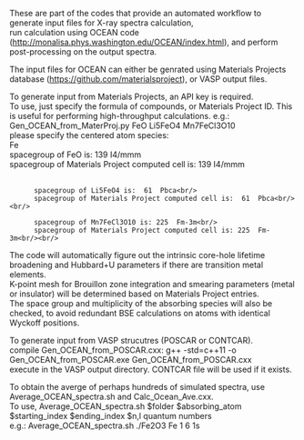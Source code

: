 These are part of the codes that provide an automated workflow to generate input files for X-ray spectra calculation,<br/>
run calculation using OCEAN code (http://monalisa.phys.washington.edu/OCEAN/index.html), and perform post-processing on the output spectra. <br/>

The input files for OCEAN can either be genrated using Materials Projects database (https://github.com/materialsproject), or VASP output files. <br/>

To generate input from Materials Projects, an API key is required.<br/> 
   To use, just specify the formula of compounds, or Materials Project ID. This is useful for performing high-throughput calculations.
   e.g.:  Gen_OCEAN_from_MaterProj.py FeO Li5FeO4 Mn7FeCl3O10 <br/>
          please specify the centered atom species:<br/>
          Fe<br/>
          spacegroup of FeO is: 139  I4/mmm<br/>
          spacegroup of Materials Project computed cell is: 139  I4/mmm<br/><br/>

          spacegroup of Li5FeO4 is:  61  Pbca<br/>
          spacegroup of Materials Project computed cell is:  61  Pbca<br/><br/>   

          spacegroup of Mn7FeCl3O10 is: 225  Fm-3m<br/>  
          spacegroup of Materials Project computed cell is: 225  Fm-3m<br/><br/>
   The code will automatically figure out the intrinsic core-hole lifetime broadening and Hubbard+U parameters if there are transition metal elements.<br/>
   K-point mesh for Brouillon zone integration and smearing parameters (metal or insulator) will be determined based on Materials Project entries. <br/>
   The space group and multiplicity of the absorbing species will also be checked, to avoid redundant BSE calculations on atoms with identical Wyckoff positions.<br/>

To generate input from VASP strucutres (POSCAR or CONTCAR). <br/>
  compile Gen_OCEAN_from_POSCAR.cxx: g++ -std=c++11 -o Gen_OCEAN_from_POSCAR.exe Gen_OCEAN_from_POSCAR.cxx <br/>
  execute in the VASP output directory. CONTCAR file will be used if it exists.<br/>

To obtain the averge of perhaps hundreds of simulated spectra, use Average_OCEAN_spectra.sh and Calc_Ocean_Ave.cxx.<br/>
   To use, Average_OCEAN_spectra.sh  $folder $absorbing_atom $starting_index $ending_index $n,l quantum numbers<br/>
   e.g.:   Average_OCEAN_spectra.sh ./Fe2O3 Fe 1 6 1s<br/>
